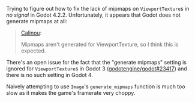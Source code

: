 Trying to figure out how to fix the lack of mipmaps on `ViewportTexture`s in _no signal_ in Godot 4.2.2. Unfortunately, it appears that Godot does not generate mipmaps at all:

> [Calinou](https://github.com/godotengine/godot/issues/39273#issuecomment-824841225):
> 
> Mipmaps aren't generated for ViewportTexture, so I think this is expected.

There's an open issue for the fact that the "generate mipmaps" setting is ignored for `ViewportTexture`s in Godot 3 ([godotengine/godot#23417](https://github.com/godotengine/godot/issues/23417)) and there is no such setting in Godot 4.

Naively attempting to use `Image`'s `generate_mipmaps` function is much too slow as it makes the game's framerate very choppy.